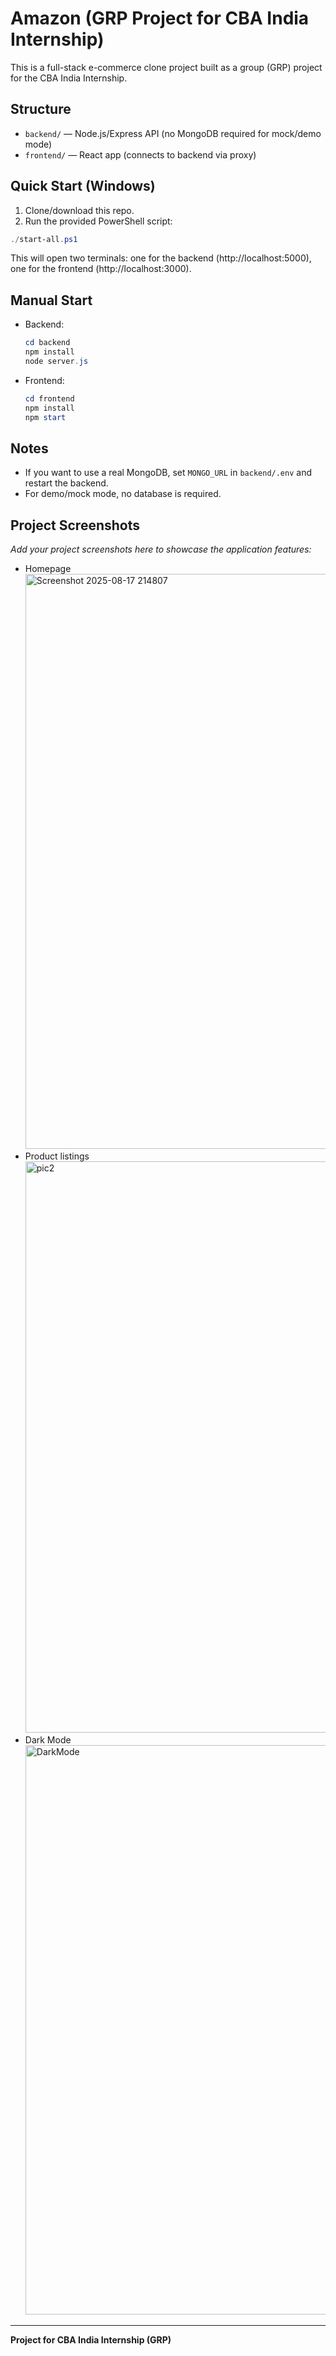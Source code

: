 # Amazon (GRP Project for CBA India Internship)

This is a full-stack e-commerce clone project built as a group (GRP) project for the CBA India Internship.

## Structure
- `backend/` — Node.js/Express API (no MongoDB required for mock/demo mode)
- `frontend/` — React app (connects to backend via proxy)

## Quick Start (Windows)
1. Clone/download this repo.
2. Run the provided PowerShell script:

```powershell
./start-all.ps1
```

This will open two terminals: one for the backend (http://localhost:5000), one for the frontend (http://localhost:3000).

## Manual Start
- Backend:
  ```powershell
  cd backend
  npm install
  node server.js
  ```
- Frontend:
  ```powershell
  cd frontend
  npm install
  npm start
  ```

## Notes
- If you want to use a real MongoDB, set `MONGO_URL` in `backend/.env` and restart the backend.
- For demo/mock mode, no database is required.

## Project Screenshots

*Add your project screenshots here to showcase the application features:*

- Homepage
  <img width="1888" height="920" alt="Screenshot 2025-08-17 214807" src="https://github.com/user-attachments/assets/4c8c6876-2ea1-4693-a46e-ad17308e7e53" />
- Product listings
  <img width="1889" height="914" alt="pic2" src="https://github.com/user-attachments/assets/7db26b06-e644-4ba8-bde5-d24a7336f5ff" />
- Dark Mode<img width="1880" height="911" alt="DarkMode" src="https://github.com/user-attachments/assets/add06e39-6d49-4d45-836f-9d960bb893fb" />


---
**Project for CBA India Internship (GRP)**
